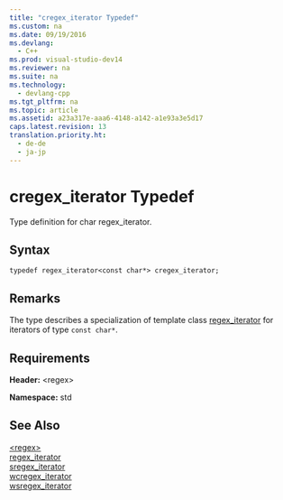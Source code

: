 ```yaml
---
title: "cregex_iterator Typedef"
ms.custom: na
ms.date: 09/19/2016
ms.devlang: 
  - C++
ms.prod: visual-studio-dev14
ms.reviewer: na
ms.suite: na
ms.technology: 
  - devlang-cpp
ms.tgt_pltfrm: na
ms.topic: article
ms.assetid: a23a317e-aaa6-4148-a142-a1e93a3e5d17
caps.latest.revision: 13
translation.priority.ht: 
  - de-de
  - ja-jp
---
```

# cregex_iterator Typedef
Type definition for char regex_iterator.  
  
## Syntax  
  
```  
typedef regex_iterator<const char*> cregex_iterator;  
```  
  
## Remarks  
 The type describes a specialization of template class [regex_iterator](../vs140/regex_iterator-Class.md) for iterators of type `const char*`.  
  
## Requirements  
 **Header:** <regex\>  
  
 **Namespace:** std  
  
## See Also  
 [<regex\>](../vs140/-regex-.md)   
 [regex_iterator](../vs140/regex_iterator-Class.md)   
 [sregex_iterator](../vs140/sregex_iterator-Typedef.md)   
 [wcregex_iterator](../vs140/wcregex_iterator-Typedef.md)   
 [wsregex_iterator](../vs140/wsregex_iterator-Typedef.md)